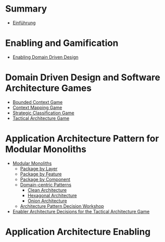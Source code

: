 # Summary

- [Einführung](./introduction/overview-de.md)

# Enabling and Gamification

- [Enabling Domain Driven Design](./introduction/enabling-ddd-de.md)

# Domain Driven Design and Software Architecture Games

- [Bounded Context Game](./bcg/bcg-gameplay-de.md)
- [Context Mapping Game](./cmg/cmg-gameplay-de.md)
- [Strategic Classification Game](./scg/scg-gameplay-de.md)
- [Tactical Architecture Game](./tag/tag-gameplay-de.md)

# Application Architecture Pattern for Modular Monoliths

- [Modular Monoliths](./tag/modular-monoliths-de)
    - [Package by Layer]()
    - [Package by Feature]()
    - [Package by Component]()
    - [Domain-centric Patterns]()
        - [Clean Architecture]()
        - [Hexagonal Architecture]()
        - [Onion Architecture]()
    - [Architecture Pattern Decision Workshop]()
- [Enabler Architecture Decisions for the Tactical Architecture Game](./tag/enabler-architecture-decisions-domain-centric-pattern-de.md)

# Application Architecture Enabling